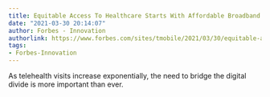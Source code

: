 ```yaml
---
title: Equitable Access To Healthcare Starts With Affordable Broadband For All
date: "2021-03-30 20:14:07"
author: Forbes - Innovation
authorlink: https://www.forbes.com/sites/tmobile/2021/03/30/equitable-access-to-healthcare-starts-with-affordable-broadband-for-all/
tags:
- Forbes-Innovation
---
```

As telehealth visits increase exponentially, the need to bridge the digital divide is more important than ever.